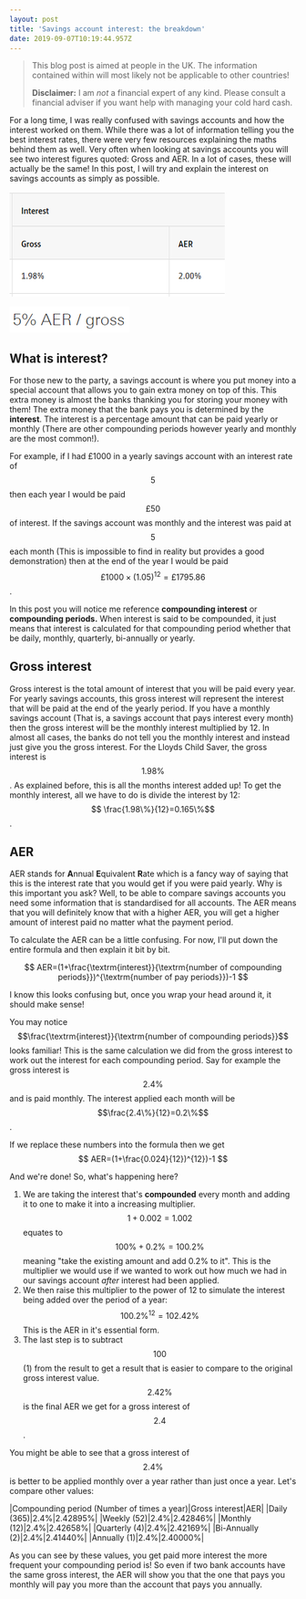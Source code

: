 ```yaml
---
layout: post
title: 'Savings account interest: the breakdown'
date: 2019-09-07T10:19:44.957Z
---
```

> This blog post is aimed at people in the UK. The information contained within will most likely not be applicable to other countries!
>
> **Disclaimer:** I am _not_ a financial expert of any kind. Please consult a financial adviser if you want help with managing your cold hard cash.

For a long time, I was really confused with savings accounts and how the interest worked on them. While there was a lot of information telling you the best interest rates, there were very few resources explaining the maths behind them as well. Very often when looking at savings accounts you will see two interest figures quoted: Gross and AER. In a lot of cases, these will actually be the same! In this post, I will try and explain the interest on savings accounts as simply as possible.

![Lloyds Child Saver](/images/uploads/chrome_2019-09-07_11-25-30.png "Lloyds Child Saver")

![HSBC Regular Saver](/images/uploads/chrome_2019-09-07_11-25-41.png "HSBC Regular Saver")

## What is interest?

For those new to the party, a savings account is where you put money into a special account that allows you to gain extra money on top of this. This extra money is almost the banks thanking you for storing your money with them! The extra money that the bank pays you is determined by the **interest**. The interest is a percentage amount that can be paid yearly or monthly (There are other compounding periods however yearly and monthly are the most common!). 

For example, if I had £1000 in a yearly savings account with an interest rate of $$5%$$ then each year I would be paid $$£50$$ of interest. If the savings account was monthly and the interest was paid at $$5%$$ each month (This is impossible to find in reality but provides a good demonstration) then at the end of the year I would be paid $$£1000\times (1.05)^{12}=£1795.86 $$. 

In this post you will notice me reference **compounding interest** or **compounding periods.** When interest is said to be compounded, it just means that interest is calculated for that compounding period whether that be daily, monthly, quarterly, bi-annually or yearly. 

## Gross interest

Gross interest is the total amount of interest that you will be paid every year. For yearly savings accounts, this gross interest will represent the interest that will be paid at the end of the yearly period. If you have a monthly savings account (That is, a savings account that pays interest every month) then the gross interest will be the monthly interest multiplied by 12. In almost all cases, the banks do not tell you the monthly interest and instead just give you the gross interest. For the Lloyds Child Saver, the gross interest is $$1.98\%$$. As explained before, this is all the months interest added up! To get the monthly interest, all we have to do is divide the interest by 12: $$ \frac{1.98\%}{12}=0.165\%$$.

## AER

AER stands for **A**nnual **E**quivalent **R**ate which is a fancy way of saying that this is the interest rate that you would get if you were paid yearly. Why is this important you ask? Well, to be able to compare savings accounts you need some information that is standardised for all accounts. The AER means that you will definitely know that with a higher AER, you will get a higher amount of interest paid no matter what the payment period.

To calculate the AER can be a little confusing. For now, I'll put down the entire formula and then explain it bit by bit.


$$
AER=(1+\frac{\textrm{interest}}{\textrm{number of compounding periods}})^{\textrm{number of pay periods}})-1
$$


I know this looks confusing but, once you wrap your head around it, it should make sense!

You may notice $$\frac{\textrm{interest}}{\textrm{number of compounding periods}}$$ looks familiar! This is the same calculation we did from the gross interest to work out the interest for each compounding period. Say for example the gross interest is $$2.4\%$$ and is paid monthly. The interest applied each month will be $$\frac{2.4\%}{12}=0.2\%$$. 


If we replace these numbers into the formula then we get
$$
AER=(1+\frac{0.024}{12})^{12})-1
$$

And we're done! So, what's happening here? 
1. We are taking the interest that's **compounded** every month and adding it to one to make it into a increasing multiplier. $$1+0.002=1.002$$ equates to $$100\%+0.2\%=100.2\%$$ meaning "take the existing amount and add 0.2% to it". This is the multiplier we would use if we wanted to work out how much we had in our savings account _after_ interest had been applied. 
2. We then raise this multiplier to the power of 12 to simulate the interest being added over the period of a year: $$100.2\%^{12}=102.42\%$$ This is the AER in it's essential form.
3. The last step is to subtract $$100%$$ (1) from the result to get a result that is easier to compare to the original gross interest value. $$2.42\%$$ is the final AER we get for a gross interest of $$2.4%$$.

You might be able to see that a gross interest of $$2.4\%$$ is better to be applied monthly over a year rather than just once a year. Let's compare other values:

|Compounding period (Number of times a year)|Gross interest|AER|
|Daily (365)|2.4%|2.42895%|
|Weekly (52)|2.4%|2.42846%|
|Monthly (12)|2.4%|2.42658%|
|Quarterly (4)|2.4%|2.42169%|
|Bi-Annually (2)|2.4%|2.41440%|
|Annually (1)|2.4%|2.40000%|

As you can see by these values, you get paid more interest the more frequent your compounding period is! So even if two bank accounts have the same gross interest, the AER will show you that the one that pays you monthly will pay you more than the account that pays you annually.
